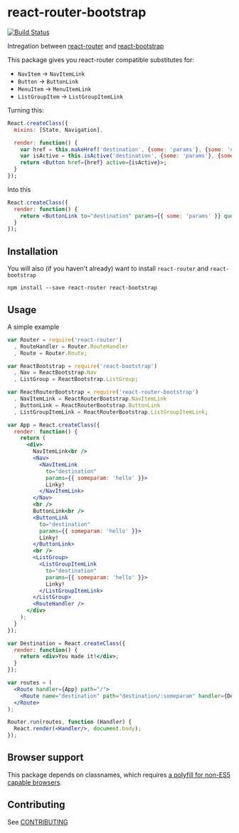 # react-router-bootstrap

[![Build Status](https://travis-ci.org/react-bootstrap/react-router-bootstrap.svg?branch=master)](https://travis-ci.org/react-bootstrap/react-router-bootstrap)

Intregation between [react-router](https://github.com/rackt/react-router) and [react-bootstrap](https://github.com/react-bootstrap/react-bootstrap)

This package gives you react-router compatible substitutes for:

- `NavItem` -> `NavItemLink`
- `Button` -> `ButtonLink`
- `MenuItem` -> `MenuItemLink`
- `ListGroupItem` -> `ListGroupItemLink`

Turning this:

```jsx
React.createClass({
  mixins: [State, Navigation],

  render: function() {
    var href = this.makeHref('destination', {some: 'params'}, {some: 'query param'});
    var isActive = this.isActive('destination', {some: 'params'}, {some: 'query param'});
    return <Button href={href} active={isActive}>;
  }
});
```

Into this

```jsx
React.createClass({
  render: function() {
    return <ButtonLink to="destination" params={{ some: 'params' }} query={{some: 'query param'}}>;
  }
});
```

## Installation

You will also (if you haven't already) want to install `react-router` and `react-bootstrap`

```
npm install --save react-router react-bootstrap
```

## Usage

A simple example

```jsx
var Router = require('react-router')
  , RouteHandler = Router.RouteHandler
  , Route = Router.Route;

var ReactBootstrap = require('react-bootstrap')
  , Nav = ReactBootstrap.Nav
  , ListGroup = ReactBootstrap.ListGroup;

var ReactRouterBootstrap = require('react-router-bootstrap')
  , NavItemLink = ReactRouterBootstrap.NavItemLink
  , ButtonLink = ReactRouterBootstrap.ButtonLink
  , ListGroupItemLink = ReactRouterBootstrap.ListGroupItemLink;

var App = React.createClass({
  render: function() {
    return (
      <div>
        NavItemLink<br />
        <Nav>
          <NavItemLink
            to="destination"
            params={{ someparam: 'hello' }}>
            Linky!
          </NavItemLink>
        </Nav>
        <br />
        ButtonLink<br />
        <ButtonLink
          to="destination"
          params={{ someparam: 'hello' }}>
          Linky!
        </ButtonLink>
        <br />
        <ListGroup>
          <ListGroupItemLink
            to="destination"
            params={{ someparam: 'hello' }}>
            Linky!
          </ListGroupItemLink>
        </ListGroup>
        <RouteHandler />
      </div>
    );
  }
});

var Destination = React.createClass({
  render: function() {
    return <div>You made it!</div>;
  }
});

var routes = (
  <Route handler={App} path="/">
    <Route name="destination" path="destination/:someparam" handler={Destination} />
  </Route>
);

Router.run(routes, function (Handler) {
  React.render(<Handler/>, document.body);
});

```

## Browser support

This package depends on classnames, which requires [a polyfill for non-ES5 capable browsers](https://github.com/JedWatson/classnames#polyfills-needed-to-support-older-browsers).

## Contributing

See [CONTRIBUTING](CONTRIBUTING.md)
